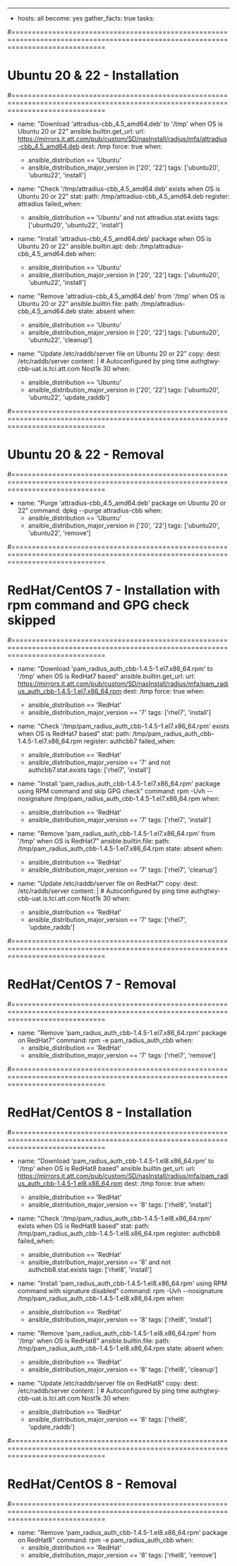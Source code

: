 ---
- hosts: all
  become: yes
  gather_facts: true
  tasks:

#===================================================================================================================================
# Ubuntu 20 & 22 - Installation
#===================================================================================================================================
  - name: "Download 'attradius-cbb_4.5_amd64.deb' to '/tmp' when OS is Ubuntu 20 or 22"
    ansible.builtin.get_url:
      url: https://mirrors.it.att.com/pub/custom/SD/nasInstall/radius/mfa/attradius-cbb_4.5_amd64.deb
      dest: /tmp
      force: true
    when:
      - ansible_distribution == 'Ubuntu'
      - ansible_distribution_major_version in ['20', '22']
    tags: ['ubuntu20', 'ubuntu22', 'install']

  - name: "Check '/tmp/attradius-cbb_4.5_amd64.deb' exists when OS is Ubuntu 20 or 22"
    stat:
      path: /tmp/attradius-cbb_4.5_amd64.deb
    register: attradius
    failed_when:
      - ansible_distribution == 'Ubuntu' and not attradius.stat.exists
    tags: ['ubuntu20', 'ubuntu22', 'install']

  - name: "Install 'attradius-cbb_4.5_amd64.deb' package when OS is Ubuntu 20 or 22"
    ansible.builtin.apt:
      deb: /tmp/attradius-cbb_4.5_amd64.deb
    when:
      - ansible_distribution == 'Ubuntu'
      - ansible_distribution_major_version in ['20', '22']
    tags: ['ubuntu20', 'ubuntu22', 'install']

  - name: "Remove 'attradius-cbb_4.5_amd64.deb' from '/tmp' when OS is Ubuntu 20 or 22"
    ansible.builtin.file:
      path: /tmp/attradius-cbb_4.5_amd64.deb
      state: absent
    when:
      - ansible_distribution == 'Ubuntu'
      - ansible_distribution_major_version in ['20', '22']
    tags: ['ubuntu20', 'ubuntu22', 'cleanup']

  - name: "Update /etc/raddb/server file on Ubuntu 20 or 22"
    copy:
      dest: /etc/raddb/server
      content: |
        # Autoconfigured by ping time
        authgtwy-cbb-uat.is.tci.att.com Nost1k 30
    when:
      - ansible_distribution == 'Ubuntu'
      - ansible_distribution_major_version in ['20', '22']
    tags: ['ubuntu20', 'ubuntu22', 'update_raddb']

#===================================================================================================================================
# Ubuntu 20 & 22 - Removal
#===================================================================================================================================
  - name: "Purge 'attradius-cbb_4.5_amd64.deb' package on Ubuntu 20 or 22"
    command: dpkg --purge attradius-cbb
    when:
      - ansible_distribution == 'Ubuntu'
      - ansible_distribution_major_version in ['20', '22']
    tags: ['ubuntu20', 'ubuntu22', 'remove']

#===================================================================================================================================
# RedHat/CentOS 7 - Installation with rpm command and GPG check skipped
#===================================================================================================================================
  - name: "Download 'pam_radius_auth_cbb-1.4.5-1.el7.x86_64.rpm' to '/tmp' when OS is RedHat7 based"
    ansible.builtin.get_url:
      url: https://mirrors.it.att.com/pub/custom/SD/nasInstall/radius/mfa/pam_radius_auth_cbb-1.4.5-1.el7.x86_64.rpm
      dest: /tmp
      force: true
    when:
      - ansible_distribution == 'RedHat'
      - ansible_distribution_major_version == '7'
    tags: ['rhel7', 'install']

  - name: "Check '/tmp/pam_radius_auth_cbb-1.4.5-1.el7.x86_64.rpm' exists when OS is RedHat7 based"
    stat:
      path: /tmp/pam_radius_auth_cbb-1.4.5-1.el7.x86_64.rpm
    register: authcbb7
    failed_when:
      - ansible_distribution == 'RedHat'
      - ansible_distribution_major_version == '7' and not authcbb7.stat.exists
    tags: ['rhel7', 'install']

  - name: "Install 'pam_radius_auth_cbb-1.4.5-1.el7.x86_64.rpm' package using RPM command and skip GPG check"
    command: rpm -Uvh --nosignature /tmp/pam_radius_auth_cbb-1.4.5-1.el7.x86_64.rpm
    when:
      - ansible_distribution == 'RedHat'
      - ansible_distribution_major_version == '7'
    tags: ['rhel7', 'install']

  - name: "Remove 'pam_radius_auth_cbb-1.4.5-1.el7.x86_64.rpm' from '/tmp' when OS is RedHat7"
    ansible.builtin.file:
      path: /tmp/pam_radius_auth_cbb-1.4.5-1.el7.x86_64.rpm
      state: absent
    when:
      - ansible_distribution == 'RedHat'
      - ansible_distribution_major_version == '7'
    tags: ['rhel7', 'cleanup']

  - name: "Update /etc/raddb/server file on RedHat7"
    copy:
      dest: /etc/raddb/server
      content: |
        # Autoconfigured by ping time
        authgtwy-cbb-uat.is.tci.att.com Nost1k 30
    when:
      - ansible_distribution == 'RedHat'
      - ansible_distribution_major_version == '7'
    tags: ['rhel7', 'update_raddb']

#===================================================================================================================================
# RedHat/CentOS 7 - Removal
#===================================================================================================================================
  - name: "Remove 'pam_radius_auth_cbb-1.4.5-1.el7.x86_64.rpm' package on RedHat7"
    command: rpm -e pam_radius_auth_cbb
    when:
      - ansible_distribution == 'RedHat'
      - ansible_distribution_major_version == '7'
    tags: ['rhel7', 'remove']

#===================================================================================================================================
# RedHat/CentOS 8 - Installation
#===================================================================================================================================
  - name: "Download 'pam_radius_auth_cbb-1.4.5-1.el8.x86_64.rpm' to '/tmp' when OS is RedHat8 based"
    ansible.builtin.get_url:
      url: https://mirrors.it.att.com/pub/custom/SD/nasInstall/radius/mfa/pam_radius_auth_cbb-1.4.5-1.el8.x86_64.rpm
      dest: /tmp
      force: true
    when:
      - ansible_distribution == 'RedHat'
      - ansible_distribution_major_version == '8'
    tags: ['rhel8', 'install']

  - name: "Check '/tmp/pam_radius_auth_cbb-1.4.5-1.el8.x86_64.rpm' exists when OS is RedHat8 based"
    stat:
      path: /tmp/pam_radius_auth_cbb-1.4.5-1.el8.x86_64.rpm
    register: authcbb8
    failed_when:
      - ansible_distribution == 'RedHat'
      - ansible_distribution_major_version == '8' and not authcbb8.stat.exists
    tags: ['rhel8', 'install']

  - name: "Install 'pam_radius_auth_cbb-1.4.5-1.el8.x86_64.rpm' using RPM command with signature disabled"
    command: rpm -Uvh --nosignature /tmp/pam_radius_auth_cbb-1.4.5-1.el8.x86_64.rpm
    when:
      - ansible_distribution == 'RedHat'
      - ansible_distribution_major_version == '8'
    tags: ['rhel8', 'install']

  - name: "Remove 'pam_radius_auth_cbb-1.4.5-1.el8.x86_64.rpm' from '/tmp' when OS is RedHat8"
    ansible.builtin.file:
      path: /tmp/pam_radius_auth_cbb-1.4.5-1.el8.x86_64.rpm
      state: absent
    when:
      - ansible_distribution == 'RedHat'
      - ansible_distribution_major_version == '8'
    tags: ['rhel8', 'cleanup']

  - name: "Update /etc/raddb/server file on RedHat8"
    copy:
      dest: /etc/raddb/server
      content: |
        # Autoconfigured by ping time
        authgtwy-cbb-uat.is.tci.att.com Nost1k 30
    when:
      - ansible_distribution == 'RedHat'
      - ansible_distribution_major_version == '8'
    tags: ['rhel8', 'update_raddb']

#===================================================================================================================================
# RedHat/CentOS 8 - Removal
#===================================================================================================================================
  - name: "Remove 'pam_radius_auth_cbb-1.4.5-1.el8.x86_64.rpm' package on RedHat8"
    command: rpm -e pam_radius_auth_cbb
    when:
      - ansible_distribution == 'RedHat'
      - ansible_distribution_major_version == '8'
    tags: ['rhel8', 'remove']
